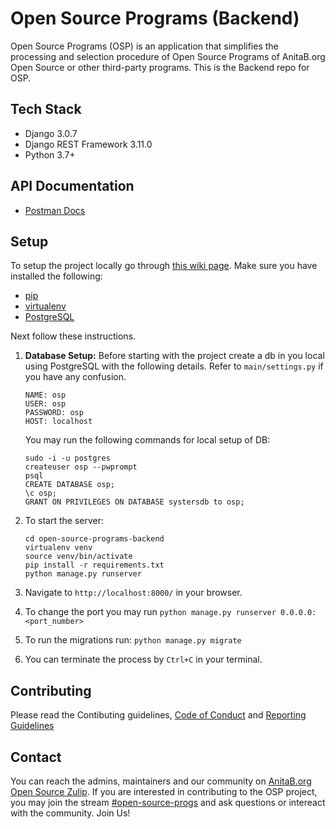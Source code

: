 # Open Source Programs (Backend)
Open Source Programs (OSP) is an application that simplifies the processing and selection procedure of Open Source Programs of AnitaB.org Open Source or other third-party programs. This is the Backend repo for OSP.

## Tech Stack
- Django 3.0.7
- Django REST Framework 3.11.0
- Python 3.7+

## API Documentation
- [Postman Docs](https://documenter.getpostman.com/view/11324046/Szzoaw1q?version=latest)

## Setup 
To setup the project locally go through [this wiki page](https://github.com/anitab-org/open-source-programs-web/wiki/Fork,-Clone,-Remote-and-Pull-Request).
Make sure you have installed the following:
* [pip](https://pip.pypa.io/en/stable/installing/)
* [virtualenv](https://pypi.org/project/virtualenv/)
* [PostgreSQL](https://www.postgresql.org/docs/9.5/install-procedure.html)

Next follow these instructions.

1. **Database Setup:** Before starting with the project create a db in you local using PostgreSQL with the following details. Refer to `main/settings.py` if you have any confusion.

    ```
    NAME: osp
    USER: osp
    PASSWORD: osp
    HOST: localhost
    ``` 
    You may run the following commands for local setup of DB:

    ```
    sudo -i -u postgres
    createuser osp --pwprompt
    psql
    CREATE DATABASE osp;
    \c osp;
    GRANT ON PRIVILEGES ON DATABASE systersdb to osp;
    ```


2. To start the server:

    ```
    cd open-source-programs-backend
    virtualenv venv
    source venv/bin/activate
    pip install -r requirements.txt
    python manage.py runserver
    ```
3. Navigate to `http://localhost:8000/` in your browser.
4. To change the port you may run `python manage.py runserver 0.0.0.0:<port_number>`
5. To run the migrations run: `python manage.py migrate`
6. You can terminate the process by `Ctrl+C` in your terminal.

## Contributing
Please read the Contibuting guidelines, [Code of Conduct](https://github.com/anitab-org/open-source-programs-backend/blob/develop/CODE_OF_CONDUCT.md) and [Reporting Guidelines](https://github.com/anitab-org/open-source-programs-backend/blob/develop/REPORTING_GUIDELINES.md)

## Contact
You can reach the admins, maintainers and our community on [AnitaB.org Open Source Zulip](https://anitab-org.zulipchat.com/). If you are interested in contributing to the OSP project, you may join the stream [#open-source-progs](https://anitab-org.zulipchat.com/#narrow/stream/237907-open-source-progs) and ask questions or intereact with the community. Join Us!

